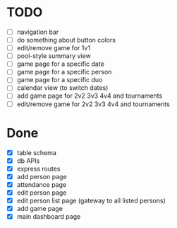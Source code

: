 # TODO

- [ ] navigation bar
- [ ] do something about button colors
- [ ] edit/remove game for 1v1
- [ ] pool-style summary view
- [ ] game page for a specific date
- [ ] game page for a specific person
- [ ] game page for a specific duo
- [ ] calendar view (to switch dates)
- [ ] add game page for 2v2 3v3 4v4 and tournaments
- [ ] edit/remove game for 2v2 3v3 4v4 and tournaments

# Done

- [x] table schema
- [x] db APIs
- [x] express routes
- [x] add person page
- [x] attendance page
- [x] edit person page
- [x] edit person list page (gateway to all listed persons)
- [x] add game page
- [x] main dashboard page
